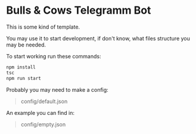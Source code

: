 # Bulls & Cows Telegramm Bot

This is some kind of template. 

You may use it to start development, if don't know, what files structure you may be needed.

To start working run these commands:

```bash
npm install
tsc
npm run start
```

Probably you may need to make a config:
> config/default.json

An example you can find in:
> config/empty.json